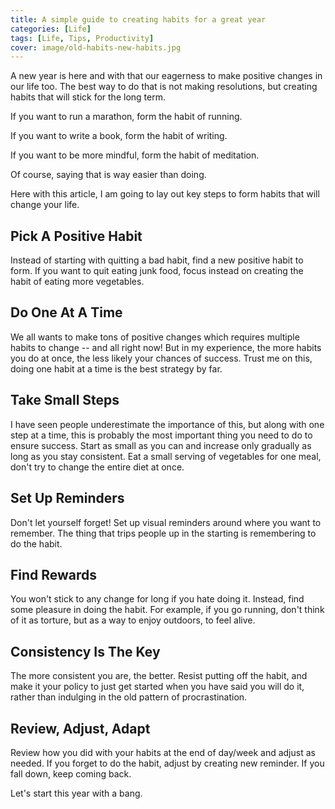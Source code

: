 ```yaml
---
title: A simple guide to creating habits for a great year
categories: [Life]
tags: [Life, Tips, Productivity]
cover: image/old-habits-new-habits.jpg
---
```


A new year is here and with that our eagerness to make positive changes
in our life too.
The best way to do that is not making resolutions, but creating habits
that will stick for the long term.

If you want to run a marathon, form the habit of running.

If you want to write a book, form the habit of writing.

If you want to be more mindful, form the habit of meditation.

Of course, saying that is way easier than doing.

Here with this article, I am going to lay out key steps to form habits
that will change your life.


## Pick A Positive Habit

Instead of starting with quitting a bad habit, find a new positive habit
to form.
If you want to quit eating junk food, focus instead on creating the habit
of eating more vegetables.

## Do One At A Time
We all wants to make tons of positive changes which requires multiple habits
to change -- and all right now! But in my experience, the more habits you
do at once, the less likely your chances of success.
Trust me on this, doing one habit at a time is the best strategy by far.

## Take Small Steps
I have seen people underestimate the importance of this, but along with one
step at a time, this is probably the most important thing you need to do
to ensure success.
Start as small as you can and increase only gradually as long as you stay
consistent.
Eat a small serving of vegetables for one meal, don't try to change the
entire diet at once.

## Set Up Reminders
Don't let yourself forget! Set up visual reminders around where you want
to remember. The thing that trips people up in the starting is remembering
to do the habit.

## Find Rewards
You won't stick to any change for long if you hate doing it. Instead, find
some pleasure in doing the habit.
For example, if you go running, don't think of it as torture, but as a way
to enjoy outdoors, to feel alive.

## Consistency Is The Key
The more consistent you are, the better. Resist putting off the habit, and
make it your policy to just get started when you have said you will do it,
rather than indulging in the old pattern of procrastination.

## Review, Adjust, Adapt
Review how you did with your habits at the end of day/week and adjust as needed.
If you forget to do the habit, adjust by creating new reminder.
If you fall down, keep coming back.

Let's start this year with a bang.
